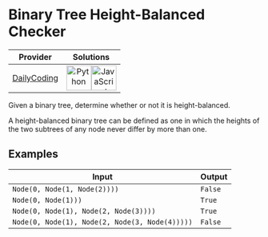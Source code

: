 # Binary Tree Height-Balanced Checker

<!-- INFO TABLE BEGIN -->

|                       Provider                        |                                                                                                                                                  Solutions                                                                                                                                                   |
| :---------------------------------------------------: | :----------------------------------------------------------------------------------------------------------------------------------------------------------------------------------------------------------------------------------------------------------------------------------------------------------: |
| [DailyCoding](../../../docs/providers/DailyCoding.md) | [<img src="https://res.cloudinary.com/rascaltwo/image/upload/v1631924087/python_xzdlti.svg" alt="Python" title="Python" width="50" />](solve.py)[<img src="https://res.cloudinary.com/rascaltwo/image/upload/v1631924076/javascript_ehszr7.svg" alt="JavaScript" title="JavaScript" width="50" />](solve.js) |

<!-- INFO TABLE END -->

Given a binary tree, determine whether or not it is height-balanced.

A height-balanced binary tree can be defined as one in which the heights of the two subtrees of any node never differ by more than one.

## Examples

| Input                                          | Output  |
| ---------------------------------------------- | ------- |
| `Node(0, Node(1, Node(2))))`                   | `False` |
| `Node(0, Node(1)))`                            | `True`  |
| `Node(0, Node(1), Node(2, Node(3))))`          | `True`  |
| `Node(0, Node(1), Node(2, Node(3, Node(4)))))` | `False` |
